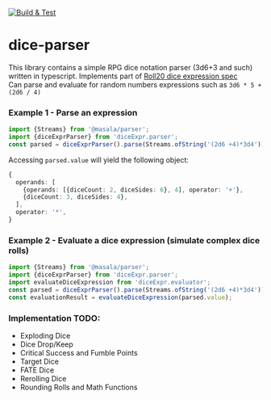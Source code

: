 [![Build & Test](https://github.com/myarichuk/dice-parser/actions/workflows/build-and-test.yml/badge.svg?branch=main)](https://github.com/myarichuk/dice-parser/actions/workflows/build-and-test.yml)
# dice-parser
This library contains a simple RPG dice notation parser (3d6+3 and such) written in typescript. Implements part of [Roll20 dice expression spec](https://help.roll20.net/hc/en-us/articles/360037773133-Dice-Reference)  
Can parse and evaluate for random numbers expressions such as ``3d6 * 5 + (2d6 / 4)``

### Example 1 - Parse an expression
```typescript
import {Streams} from '@masala/parser';
import {diceExprParser} from 'diceExpr.parser';
const parsed = diceExprParser().parse(Streams.ofString('(2d6 +4)*3d4'));
```
Accessing ``parsed.value`` will yield the following object:
```typescript
{
  operands: [
    {operands: [{diceCount: 2, diceSides: 6}, 4], operator: '+'},
    {diceCount: 3, diceSides: 4},
  ],
  operator: '*',
}
```
### Example 2 - Evaluate a dice expression (simulate complex dice rolls)
```typescript
import {Streams} from '@masala/parser';
import {diceExprParser} from 'diceExpr.parser';
import evaluateDiceExpression from 'diceExpr.evaluator';
const parsed = diceExprParser().parse(Streams.ofString('(2d6 +4)*3d4'));
const evaluationResult = evaluateDiceExpression(parsed.value);
```

### Implementation TODO:
* Exploding Dice
* Dice Drop/Keep
* Critical Success and Fumble Points
* Target Dice
* FATE Dice
* Rerolling Dice
* Rounding Rolls and Math Functions

